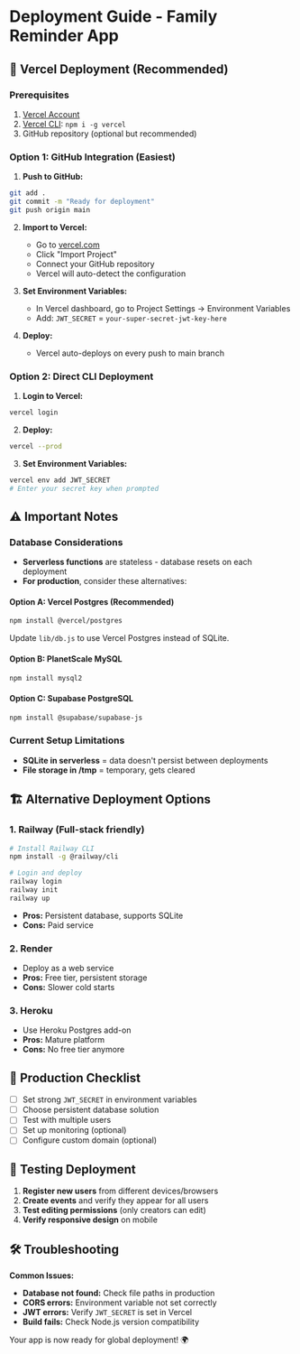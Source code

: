 # Deployment Guide - Family Reminder App

## 🚀 Vercel Deployment (Recommended)

### **Prerequisites**
1. [Vercel Account](https://vercel.com)
2. [Vercel CLI](https://vercel.com/cli): `npm i -g vercel`
3. GitHub repository (optional but recommended)

### **Option 1: GitHub Integration (Easiest)**

1. **Push to GitHub:**
```bash
git add .
git commit -m "Ready for deployment"
git push origin main
```

2. **Import to Vercel:**
   - Go to [vercel.com](https://vercel.com)
   - Click "Import Project"
   - Connect your GitHub repository
   - Vercel will auto-detect the configuration

3. **Set Environment Variables:**
   - In Vercel dashboard, go to Project Settings → Environment Variables
   - Add: `JWT_SECRET` = `your-super-secret-jwt-key-here`

4. **Deploy:**
   - Vercel auto-deploys on every push to main branch

### **Option 2: Direct CLI Deployment**

1. **Login to Vercel:**
```bash
vercel login
```

2. **Deploy:**
```bash
vercel --prod
```

3. **Set Environment Variables:**
```bash
vercel env add JWT_SECRET
# Enter your secret key when prompted
```

## ⚠️ **Important Notes**

### **Database Considerations**
- **Serverless functions** are stateless - database resets on each deployment
- **For production**, consider these alternatives:

#### **Option A: Vercel Postgres (Recommended)**
```bash
npm install @vercel/postgres
```
Update `lib/db.js` to use Vercel Postgres instead of SQLite.

#### **Option B: PlanetScale MySQL**
```bash
npm install mysql2
```

#### **Option C: Supabase PostgreSQL**
```bash
npm install @supabase/supabase-js
```

### **Current Setup Limitations**
- **SQLite in serverless** = data doesn't persist between deployments
- **File storage in /tmp** = temporary, gets cleared

## 🏗️ **Alternative Deployment Options**

### **1. Railway (Full-stack friendly)**
```bash
# Install Railway CLI
npm install -g @railway/cli

# Login and deploy
railway login
railway init
railway up
```
- **Pros:** Persistent database, supports SQLite
- **Cons:** Paid service

### **2. Render**
- Deploy as a web service
- **Pros:** Free tier, persistent storage
- **Cons:** Slower cold starts

### **3. Heroku**
- Use Heroku Postgres add-on
- **Pros:** Mature platform
- **Cons:** No free tier anymore

## 🔧 **Production Checklist**

- [ ] Set strong `JWT_SECRET` in environment variables
- [ ] Choose persistent database solution
- [ ] Test with multiple users
- [ ] Set up monitoring (optional)
- [ ] Configure custom domain (optional)

## 📱 **Testing Deployment**

1. **Register new users** from different devices/browsers
2. **Create events** and verify they appear for all users
3. **Test editing permissions** (only creators can edit)
4. **Verify responsive design** on mobile

## 🛠️ **Troubleshooting**

**Common Issues:**
- **Database not found:** Check file paths in production
- **CORS errors:** Environment variable not set correctly
- **JWT errors:** Verify `JWT_SECRET` is set in Vercel
- **Build fails:** Check Node.js version compatibility

Your app is now ready for global deployment! 🌍